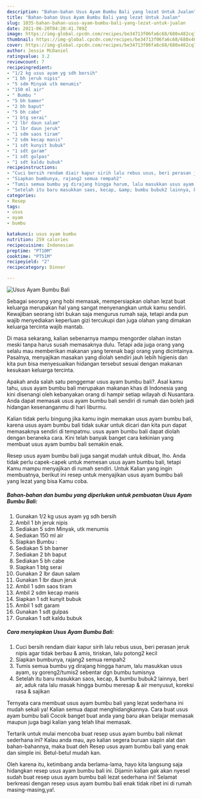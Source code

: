 ```yaml
---
description: "Bahan-bahan Usus Ayam Bumbu Bali yang lezat Untuk Jualan"
title: "Bahan-bahan Usus Ayam Bumbu Bali yang lezat Untuk Jualan"
slug: 1035-bahan-bahan-usus-ayam-bumbu-bali-yang-lezat-untuk-jualan
date: 2021-06-20T04:20:41.709Z
image: https://img-global.cpcdn.com/recipes/be34713f06fa6c68/680x482cq70/usus-ayam-bumbu-bali-foto-resep-utama.jpg
thumbnail: https://img-global.cpcdn.com/recipes/be34713f06fa6c68/680x482cq70/usus-ayam-bumbu-bali-foto-resep-utama.jpg
cover: https://img-global.cpcdn.com/recipes/be34713f06fa6c68/680x482cq70/usus-ayam-bumbu-bali-foto-resep-utama.jpg
author: Jessie McDaniel
ratingvalue: 3.2
reviewcount: 7
recipeingredient:
- "1/2 kg usus ayam yg sdh bersih"
- "1 bh jeruk nipis"
- "5 sdm Minyak utk menumis"
- "150 ml air"
- " Bumbu "
- "5 bh bamer"
- "2 bh baput"
- "5 bh cabe"
- "1 btg serai"
- "2 lbr daun salam"
- "1 lbr daun jeruk"
- "1 sdm saos tiram"
- "2 sdm kecap manis"
- "1 sdt kunyit bubuk"
- "1 sdt garam"
- "1 sdt gulpas"
- "1 sdt kaldu bubuk"
recipeinstructions:
- "Cuci bersih rendam diair kapur sirih lalu rebus usus, beri perasan jeruk nipis agar tidak berbau &amp; amis, tiriskan, lalu potong2 kecil"
- "Siapkan bumbunya, rajang2 semua rempah2"
- "Tumis semua bumbu yg dirajang hingga harum, lalu masukkan usus ayam, sy goreng2/tumis2 sebentar dgn bumbu tumisnya"
- "Setelah itu baru masukkan saos, kecap, &amp; bumbu bubuk2 lainnya, beri air, aduk rata lalu masak hingga bumbu meresap &amp; air menyusut, koreksi rasa &amp; sajikan"
categories:
- Resep
tags:
- usus
- ayam
- bumbu

katakunci: usus ayam bumbu 
nutrition: 259 calories
recipecuisine: Indonesian
preptime: "PT10M"
cooktime: "PT51M"
recipeyield: "2"
recipecategory: Dinner

---
```



![Usus Ayam Bumbu Bali](https://img-global.cpcdn.com/recipes/be34713f06fa6c68/680x482cq70/usus-ayam-bumbu-bali-foto-resep-utama.jpg)

Sebagai seorang yang hobi memasak, mempersiapkan olahan lezat buat keluarga merupakan hal yang sangat menyenangkan untuk kamu sendiri. Kewajiban seorang istri bukan saja mengurus rumah saja, tetapi anda pun wajib menyediakan keperluan gizi tercukupi dan juga olahan yang dimakan keluarga tercinta wajib mantab.

Di masa  sekarang, kalian sebenarnya mampu mengorder olahan instan meski tanpa harus susah memasaknya dulu. Tetapi ada juga orang yang selalu mau memberikan makanan yang terenak bagi orang yang dicintainya. Pasalnya, menyajikan masakan yang diolah sendiri jauh lebih higienis dan kita pun bisa menyesuaikan hidangan tersebut sesuai dengan makanan kesukaan keluarga tercinta. 



Apakah anda salah satu penggemar usus ayam bumbu bali?. Asal kamu tahu, usus ayam bumbu bali merupakan makanan khas di Indonesia yang kini disenangi oleh kebanyakan orang di hampir setiap wilayah di Nusantara. Anda dapat memasak usus ayam bumbu bali sendiri di rumah dan boleh jadi hidangan kesenanganmu di hari liburmu.

Kalian tidak perlu bingung jika kamu ingin memakan usus ayam bumbu bali, karena usus ayam bumbu bali tidak sukar untuk dicari dan kita pun dapat memasaknya sendiri di tempatmu. usus ayam bumbu bali dapat diolah dengan beraneka cara. Kini telah banyak banget cara kekinian yang membuat usus ayam bumbu bali semakin enak.

Resep usus ayam bumbu bali juga sangat mudah untuk dibuat, lho. Anda tidak perlu capek-capek untuk memesan usus ayam bumbu bali, tetapi Kamu mampu menyajikan di rumah sendiri. Untuk Kalian yang ingin membuatnya, berikut ini resep untuk menyajikan usus ayam bumbu bali yang lezat yang bisa Kamu coba.

<!--inarticleads1-->

##### Bahan-bahan dan bumbu yang diperlukan untuk pembuatan Usus Ayam Bumbu Bali:

1. Gunakan 1/2 kg usus ayam yg sdh bersih
1. Ambil 1 bh jeruk nipis
1. Sediakan 5 sdm Minyak, utk menumis
1. Sediakan 150 ml air
1. Siapkan  Bumbu :
1. Sediakan 5 bh bamer
1. Sediakan 2 bh baput
1. Sediakan 5 bh cabe
1. Siapkan 1 btg serai
1. Gunakan 2 lbr daun salam
1. Gunakan 1 lbr daun jeruk
1. Ambil 1 sdm saos tiram
1. Ambil 2 sdm kecap manis
1. Siapkan 1 sdt kunyit bubuk
1. Ambil 1 sdt garam
1. Gunakan 1 sdt gulpas
1. Gunakan 1 sdt kaldu bubuk




<!--inarticleads2-->

##### Cara menyiapkan Usus Ayam Bumbu Bali:

1. Cuci bersih rendam diair kapur sirih lalu rebus usus, beri perasan jeruk nipis agar tidak berbau &amp; amis, tiriskan, lalu potong2 kecil
1. Siapkan bumbunya, rajang2 semua rempah2
1. Tumis semua bumbu yg dirajang hingga harum, lalu masukkan usus ayam, sy goreng2/tumis2 sebentar dgn bumbu tumisnya
1. Setelah itu baru masukkan saos, kecap, &amp; bumbu bubuk2 lainnya, beri air, aduk rata lalu masak hingga bumbu meresap &amp; air menyusut, koreksi rasa &amp; sajikan




Ternyata cara membuat usus ayam bumbu bali yang lezat sederhana ini mudah sekali ya! Kalian semua dapat menghidangkannya. Cara buat usus ayam bumbu bali Cocok banget buat anda yang baru akan belajar memasak maupun juga bagi kalian yang telah lihai memasak.

Tertarik untuk mulai mencoba buat resep usus ayam bumbu bali nikmat sederhana ini? Kalau anda mau, ayo kalian segera buruan siapin alat dan bahan-bahannya, maka buat deh Resep usus ayam bumbu bali yang enak dan simple ini. Betul-betul mudah kan. 

Oleh karena itu, ketimbang anda berlama-lama, hayo kita langsung saja hidangkan resep usus ayam bumbu bali ini. Dijamin kalian gak akan nyesel sudah buat resep usus ayam bumbu bali lezat sederhana ini! Selamat berkreasi dengan resep usus ayam bumbu bali enak tidak ribet ini di rumah masing-masing,ya!.

